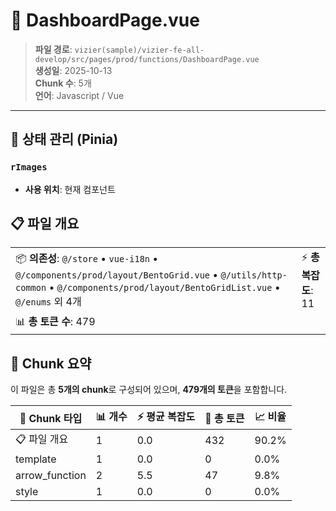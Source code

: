 # 📄 DashboardPage.vue

> **파일 경로**: `vizier(sample)/vizier-fe-all-develop/src/pages/prod/functions/DashboardPage.vue`  
> **생성일**: 2025-10-13  
> **Chunk 수**: 5개  
> **언어**: Javascript / Vue
---


## 🏪 상태 관리 (Pinia)

### `rImages`
- **사용 위치**: 현재 컴포넌트




## 📋 파일 개요

| | |
|--|--|
| 📦 **의존성**: `@/store` • `vue-i18n` • `@/components/prod/layout/BentoGrid.vue` • `@/utils/http-common` • `@/components/prod/layout/BentoGridList.vue` • `@/enums` 외 4개 | ⚡ **총 복잡도**: 11 |
| 📊 **총 토큰 수**: 479 |  |






## 🧩 Chunk 요약

이 파일은 총 **5개의 chunk**로 구성되어 있으며, **479개의 토큰**을 포함합니다.

| 🧩 Chunk 타입 | 📊 개수 | ⚡ 평균 복잡도 | 📝 총 토큰 | 📈 비율 |
|---------------|--------|-------------|----------|--------|
| 📋 파일 개요 | 1 | 0.0 | 432 | 90.2% |
| template | 1 | 0.0 | 0 | 0.0% |
| arrow_function | 2 | 5.5 | 47 | 9.8% |
| style | 1 | 0.0 | 0 | 0.0% |

